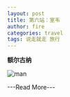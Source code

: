 ```yaml
---
layout: post
title: 第六站：室韦
author: fire
categories: travel 
tags: 说走就走 旅行
---
```


**额尔古纳**


![man](http://image.sideproject.cn/dog_8541.png)


---Read More---
